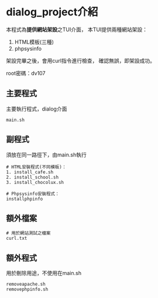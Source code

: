 # dialog_project介紹

本程式為**提供網站架設**之TUI介面，
本TUI提供兩種網站架設：
1. HTML模板(三種)
2. phpsysinfo

架設完畢之後，會用curl指令進行檢查，
確認無誤，即架設成功。

root密碼：dv107

## 主要程式

主要執行程式，dialog介面
```
main.sh
```

## 副程式

須放在同一路徑下，由main.sh執行
```
# HTML安裝程式(不同模板)：
1. install_cafe.sh
2. install_school.sh
3. install_chocolux.sh

# Phpsysinfo安裝程式：
installphpinfo
```

## 額外檔案
```
# 用於網站測試之檔案
curl.txt 
```

## 額外程式
用於刪除用途，不使用在main.sh
```
removeapache.sh
removephpinfo.sh
```